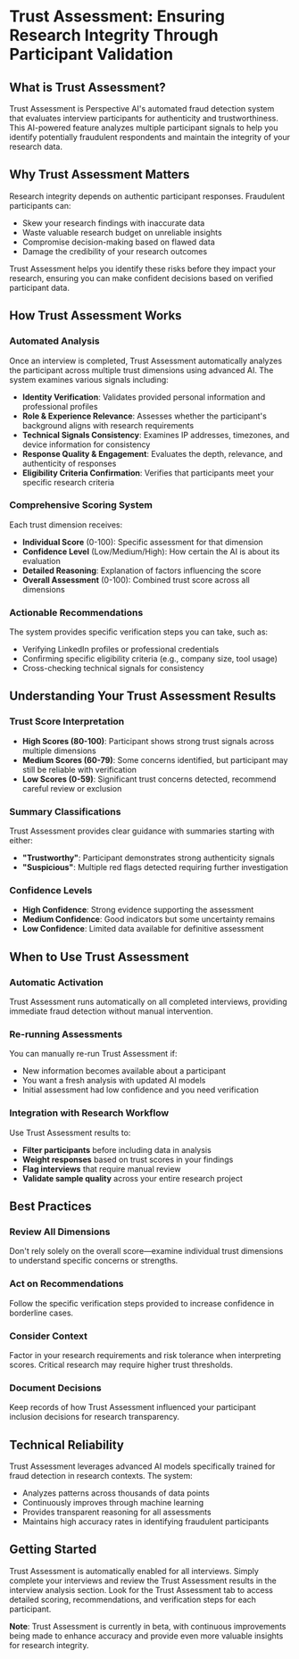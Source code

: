 # Trust Assessment: Ensuring Research Integrity Through Participant Validation

## What is Trust Assessment?

Trust Assessment is Perspective AI's automated fraud detection system that evaluates interview participants for authenticity and trustworthiness. This AI-powered feature analyzes multiple participant signals to help you identify potentially fraudulent respondents and maintain the integrity of your research data.

## Why Trust Assessment Matters

Research integrity depends on authentic participant responses. Fraudulent participants can:
- Skew your research findings with inaccurate data
- Waste valuable research budget on unreliable insights
- Compromise decision-making based on flawed data
- Damage the credibility of your research outcomes

Trust Assessment helps you identify these risks before they impact your research, ensuring you can make confident decisions based on verified participant data.

## How Trust Assessment Works

### Automated Analysis
Once an interview is completed, Trust Assessment automatically analyzes the participant across multiple trust dimensions using advanced AI. The system examines various signals including:

- **Identity Verification**: Validates provided personal information and professional profiles
- **Role & Experience Relevance**: Assesses whether the participant's background aligns with research requirements
- **Technical Signals Consistency**: Examines IP addresses, timezones, and device information for consistency
- **Response Quality & Engagement**: Evaluates the depth, relevance, and authenticity of responses
- **Eligibility Criteria Confirmation**: Verifies that participants meet your specific research criteria

### Comprehensive Scoring System
Each trust dimension receives:
- **Individual Score** (0-100): Specific assessment for that dimension
- **Confidence Level** (Low/Medium/High): How certain the AI is about its evaluation
- **Detailed Reasoning**: Explanation of factors influencing the score
- **Overall Assessment** (0-100): Combined trust score across all dimensions

### Actionable Recommendations
The system provides specific verification steps you can take, such as:
- Verifying LinkedIn profiles or professional credentials
- Confirming specific eligibility criteria (e.g., company size, tool usage)
- Cross-checking technical signals for consistency

## Understanding Your Trust Assessment Results

### Trust Score Interpretation
- **High Scores (80-100)**: Participant shows strong trust signals across multiple dimensions
- **Medium Scores (60-79)**: Some concerns identified, but participant may still be reliable with verification
- **Low Scores (0-59)**: Significant trust concerns detected, recommend careful review or exclusion

### Summary Classifications
Trust Assessment provides clear guidance with summaries starting with either:
- **"Trustworthy"**: Participant demonstrates strong authenticity signals
- **"Suspicious"**: Multiple red flags detected requiring further investigation

### Confidence Levels
- **High Confidence**: Strong evidence supporting the assessment
- **Medium Confidence**: Good indicators but some uncertainty remains
- **Low Confidence**: Limited data available for definitive assessment

## When to Use Trust Assessment

### Automatic Activation
Trust Assessment runs automatically on all completed interviews, providing immediate fraud detection without manual intervention.

### Re-running Assessments
You can manually re-run Trust Assessment if:
- New information becomes available about a participant
- You want a fresh analysis with updated AI models
- Initial assessment had low confidence and you need verification

### Integration with Research Workflow
Use Trust Assessment results to:
- **Filter participants** before including data in analysis
- **Weight responses** based on trust scores in your findings
- **Flag interviews** that require manual review
- **Validate sample quality** across your entire research project

## Best Practices

### Review All Dimensions
Don't rely solely on the overall score—examine individual trust dimensions to understand specific concerns or strengths.

### Act on Recommendations
Follow the specific verification steps provided to increase confidence in borderline cases.

### Consider Context
Factor in your research requirements and risk tolerance when interpreting scores. Critical research may require higher trust thresholds.

### Document Decisions
Keep records of how Trust Assessment influenced your participant inclusion decisions for research transparency.

## Technical Reliability

Trust Assessment leverages advanced AI models specifically trained for fraud detection in research contexts. The system:
- Analyzes patterns across thousands of data points
- Continuously improves through machine learning
- Provides transparent reasoning for all assessments
- Maintains high accuracy rates in identifying fraudulent participants

## Getting Started

Trust Assessment is automatically enabled for all interviews. Simply complete your interviews and review the Trust Assessment results in the interview analysis section. Look for the Trust Assessment tab to access detailed scoring, recommendations, and verification steps for each participant.

**Note**: Trust Assessment is currently in beta, with continuous improvements being made to enhance accuracy and provide even more valuable insights for research integrity.
